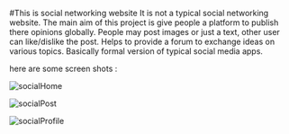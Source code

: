 #This is social networking website
It is not a typical social networking website. The main aim of this project is give people a platform to publish there opinions globally.
People may post images or just a text, other user can like/dislike the post.
Helps to provide a forum to exchange ideas on various topics. 
Basically formal version of typical social media apps.

here are some screen shots : 

![socialHome](https://user-images.githubusercontent.com/59889321/131214601-3de6fd13-2253-453b-92d0-193b4bca7916.png)

![socialPost](https://user-images.githubusercontent.com/59889321/131214608-764a1c94-673e-4094-82bc-bae0face7070.png)

![socialProfile](https://user-images.githubusercontent.com/59889321/131214613-73b19496-bbc0-4025-9b1e-b0a140ca5677.png)

